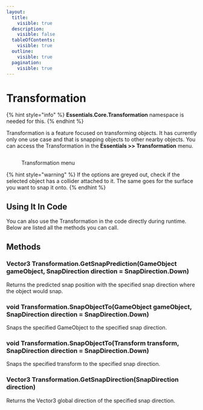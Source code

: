 ```yaml
---
layout:
  title:
    visible: true
  description:
    visible: false
  tableOfContents:
    visible: true
  outline:
    visible: true
  pagination:
    visible: true
---
```


# Transformation

{% hint style="info" %}
**Essentials.Core.Transformation** namespace is needed for this.
{% endhint %}

Transformation is a feature focused on transforming objects. It has currently only one use case and that is snapping objects to other nearby objects. You can access the Transformation in the **Essentials >> Transformation** menu.

<figure><img src="https://github.com/NotRewd/Unity-Essentials/assets/48103943/82708be1-04fe-4121-8533-ae03aaa1d43a" alt=""><figcaption><p>Transformation menu</p></figcaption></figure>

{% hint style="warning" %}
If the options are greyed out, check if the selected object has a collider attached to it. The same goes for the surface you want to snap it onto.
{% endhint %}

## Using It In Code

You can also use the Transformation in the code directly during runtime. Below are listed all the methods you can call.

## Methods

### Vector3 Transformation.GetSnapPrediction(GameObject gameObject, SnapDirection direction = SnapDirection.Down)

Returns the predicted snap position with the specified snap direction where the object would snap.

### void Transformation.SnapObjectTo(GameObject gameObject, SnapDirection direction = SnapDirection.Down)

Snaps the specified GameObject to the specified snap direction.

### void Transformation.SnapObjectTo(Transform transform, SnapDirection direction = SnapDirection.Down)

Snaps the specified transform to the specified snap direction.

### Vector3 Transformation.GetSnapDirection(SnapDirection direction)

Returns the Vector3 global direction of the specified snap direction.
